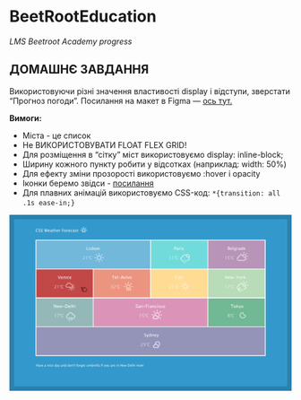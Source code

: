# BeetRootEducation

_LMS Beetroot Academy progress_

## ДОМАШНЄ ЗАВДАННЯ

Використовуючи різні значення властивості display і відступи, зверстати “Прогноз погоди”. Посилання на макет в Figma — [ось тут.](https://www.figma.com/file/jOwCkDn0vbTi5e7AXa4dCk/Weather-Fortcast)

**Вимоги:**

- Міста - це список
- Не ВИКОРИСТОВУВАТИ FLOAT FLEX GRID!
- Для розміщення в “сітку” міст використовуємо display: inline-block;
- Ширину кожного пункту робити у відсотках (наприклад: width: 50%)
- Для ефекту зміни прозорості використовуємо :hover і opacity
- Іконки беремо звідси - [посилання](https://erikflowers.github.io/weather-icons/)
- Для плавних анімацій використовуємо CSS-код: `*{transition: all .1s ease-in;}`

![screenshot](./img/forecast.png)
